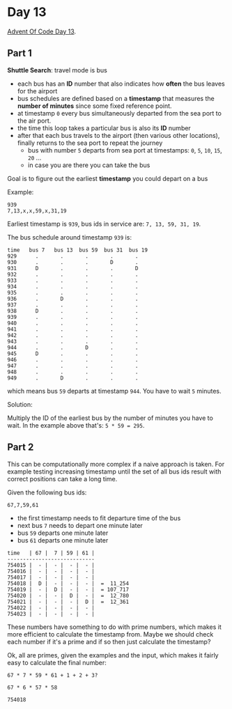 # Day 13

[Advent Of Code Day 13](https://adventofcode.com/2020/day/13).

## Part 1

**Shuttle Search**: travel mode is bus

* each bus has an **ID** number that also indicates how **often** the bus leaves for the airport
* bus schedules are defined based on a **timestamp** that measures the **number of minutes** since some fixed reference point.
* at timestamp `0` every bus simultaneously departed from the sea port to the air port.
* the time this loop takes a particular bus is also its **ID** number
* after that each bus travels to the airport (then various other locations), finally returns to the sea port to repeat the journey
  * bus with number `5` departs from sea port at timestamps: `0`, `5`, `10`, `15`, `20` ...
  * in case you are there you can take the bus

Goal is to figure out the earliest **timestamp** you could depart on a bus

Example:

```
939
7,13,x,x,59,x,31,19
```

Earliest timestamp is `939`, bus ids in service are: `7, 13, 59, 31, 19`.

The bus schedule around timestamp `939` is:

```
time   bus 7   bus 13  bus 59  bus 31  bus 19
929      .       .       .       .       .
930      .       .       .       D       .
931      D       .       .       .       D
932      .       .       .       .       .
933      .       .       .       .       .
934      .       .       .       .       .
935      .       .       .       .       .
936      .       D       .       .       .
937      .       .       .       .       .
938      D       .       .       .       .
939      .       .       .       .       .
940      .       .       .       .       .
941      .       .       .       .       .
942      .       .       .       .       .
943      .       .       .       .       .
944      .       .       D       .       .
945      D       .       .       .       .
946      .       .       .       .       .
947      .       .       .       .       .
948      .       .       .       .       .
949      .       D       .       .       .
```

which means bus `59` departs at timestamp `944`. You have to wait `5` minutes.

Solution:

Multiply the ID of the earliest bus by the number of minutes you have to wait. In the example above that's: `5 * 59 = 295`.


## Part 2

This can be computationally more complex if a naive approach is taken. For example testing increasing timestamp until the set of all bus ids result with correct positions can take a long time.

Given the following bus ids:

```
67,7,59,61
```

* the first timestamp needs to fit departure time of the bus
* next bus `7` needs to depart one minute later
* bus `59` departs one minute later
* bus `61` departs one minute later

```
time   | 67 |  7 | 59 | 61 |
----------------------------
754015 |  - |  - |  - |  - |
754016 |  - |  - |  - |  - |
754017 |  - |  - |  - |  - |
754018 |  D |  - |  - |  - |  =  11_254
754019 |  - |  D |  - |  - |  = 107_717
754020 |  - |  - |  D |  - |  =  12_780
754021 |  - |  - |  - |  D |  =  12_361
754022 |  - |  - |  - |  - |
754023 |  - |  - |  - |  - |
```

These numbers have something to do with prime numbers, which makes it more efficient to calculate the timestamp from.
Maybe we should check each number if it's a prime and if so then just calculate the timestamp?

Ok, all are primes, given the examples and the input, which makes it fairly easy to calculate the final number:

```
67 * 7 * 59 * 61 + 1 + 2 + 3?

67 * 6 * 57 * 58

754018
```

